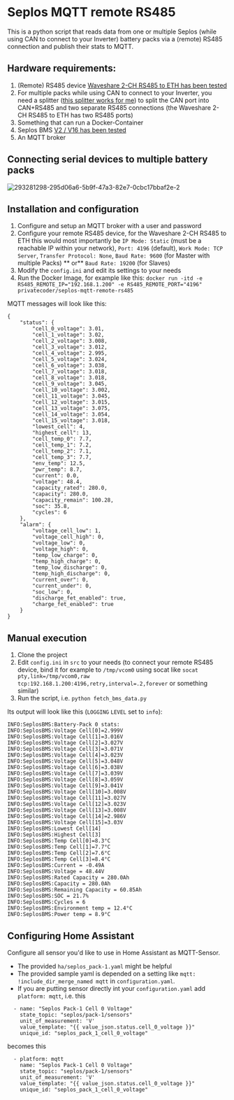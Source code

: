 # Seplos MQTT remote RS485
This is a python script that reads data from one or multiple Seplos (while using CAN to connect to your Inverter) battery packs via a (remote) RS485 connection and publish their stats to MQTT.

## Hardware requirements:

1. (Remote) RS485 device [Waveshare 2-CH RS485 to ETH has been tested](https://www.waveshare.com/2-ch-rs485-to-eth-b.htm)
2. For multiple packs while using CAN to connect to your Inverter, you need a splitter ([this splitter works for me](https://www.amazon.de/gp/product/B00D3KIQXC)) to split the CAN port into CAN+RS485 and two separate RS485 connections (the Waveshare 2-CH RS485 to ETH has two RS485 ports)
3. Something that can run a Docker-Container
4. Seplos BMS [V2 / V16 has been tested](https://www.seplos.com/bms-2.0.html)
5. An MQTT broker

## Connecting serial devices to multiple battery packs

![293281298-295d06a6-5b9f-47a3-82e7-0cbc17bbaf2e-2](https://github.com/Privatecoder/seplos-mqtt-remote-rs485/assets/45964815/bbf51f50-a898-4c64-b8b5-93811509b02e)

## Installation and configuration

1. Configure and setup an MQTT broker with a user and password
2. Configure your remote RS485 device, for the Waveshare 2-CH RS485 to ETH this would most importantly be `IP Mode: Static` (must be a reachable IP within your network), `Port: 4196` (default), `Work Mode: TCP Server`, `Transfer Protocol: None`, `Baud Rate: 9600` (for Master with multiple Packs) ** or** `Baud Rate: 19200` (for Slaves)
3. Modify the `config.ini` and edit its settings to your needs
4. Run the Docker Image, for example like this: `docker run -itd -e RS485_REMOTE_IP="192.168.1.200" -e RS485_REMOTE_PORT="4196" privatecoder/seplos-mqtt-remote-rs485`

MQTT messages will look like this:
```
{
    "status": {
        "cell_0_voltage": 3.01,
        "cell_1_voltage": 3.02,
        "cell_2_voltage": 3.008,
        "cell_3_voltage": 3.012,
        "cell_4_voltage": 2.995,
        "cell_5_voltage": 3.024,
        "cell_6_voltage": 3.038,
        "cell_7_voltage": 3.018,
        "cell_8_voltage": 3.018,
        "cell_9_voltage": 3.045,
        "cell_10_voltage": 3.002,
        "cell_11_voltage": 3.045,
        "cell_12_voltage": 3.015,
        "cell_13_voltage": 3.075,
        "cell_14_voltage": 3.054,
        "cell_15_voltage": 3.018,
        "lowest_cell": 4,
        "highest_cell": 13,
        "cell_temp_0": 7.7,
        "cell_temp_1": 7.2,
        "cell_temp_2": 7.1,
        "cell_temp_3": 7.7,
        "env_temp": 12.5,
        "pwr_temp": 8.7,
        "current": 0.0,
        "voltage": 48.4,
        "capacity_rated": 280.0,
        "capacity": 280.0,
        "capacity_remain": 100.28,
        "soc": 35.8,
        "cycles": 6
    },
    "alarm": {
        "voltage_cell_low": 1,
        "voltage_cell_high": 0,
        "voltage_low": 0,
        "voltage_high": 0,
        "temp_low_charge": 0,
        "temp_high_charge": 0,
        "temp_low_discharge": 0,
        "temp_high_discharge": 0,
        "current_over": 0,
        "current_under": 0,
        "soc_low": 0,
        "discharge_fet_enabled": true,
        "charge_fet_enabled": true
    }
}
```

## Manual execution

1. Clone the project
2. Edit `config.ini` in `src` to your needs (to connect your remote RS485 device, bind it for example to `/tmp/vcom0` using socat like `socat pty,link=/tmp/vcom0,raw tcp:192.168.1.200:4196,retry,interval=.2,forever` or something similar)
3. Run the script, i.e. `python fetch_bms_data.py`

Its output will look like this (`LOGGING` `LEVEL` set to `info`):
```
INFO:SeplosBMS:Battery-Pack 0 stats:
INFO:SeplosBMS:Voltage Cell[0]=2.999V
INFO:SeplosBMS:Voltage Cell[1]=3.016V
INFO:SeplosBMS:Voltage Cell[2]=3.027V
INFO:SeplosBMS:Voltage Cell[3]=3.071V
INFO:SeplosBMS:Voltage Cell[4]=3.023V
INFO:SeplosBMS:Voltage Cell[5]=3.048V
INFO:SeplosBMS:Voltage Cell[6]=3.038V
INFO:SeplosBMS:Voltage Cell[7]=3.039V
INFO:SeplosBMS:Voltage Cell[8]=3.059V
INFO:SeplosBMS:Voltage Cell[9]=3.041V
INFO:SeplosBMS:Voltage Cell[10]=3.008V
INFO:SeplosBMS:Voltage Cell[11]=3.027V
INFO:SeplosBMS:Voltage Cell[12]=3.023V
INFO:SeplosBMS:Voltage Cell[13]=3.008V
INFO:SeplosBMS:Voltage Cell[14]=2.986V
INFO:SeplosBMS:Voltage Cell[15]=3.03V
INFO:SeplosBMS:Lowest Cell[14]
INFO:SeplosBMS:Highest Cell[3]
INFO:SeplosBMS:Temp Cell[0]=8.3°C
INFO:SeplosBMS:Temp Cell[1]=7.7°C
INFO:SeplosBMS:Temp Cell[2]=7.6°C
INFO:SeplosBMS:Temp Cell[3]=8.4°C
INFO:SeplosBMS:Current = -0.49A
INFO:SeplosBMS:Voltage = 48.44V
INFO:SeplosBMS:Rated Capacity = 280.0Ah
INFO:SeplosBMS:Capacity = 280.0Ah
INFO:SeplosBMS:Remaining Capacity = 60.85Ah
INFO:SeplosBMS:SOC = 21.7%
INFO:SeplosBMS:Cycles = 6
INFO:SeplosBMS:Environment temp = 12.4°C
INFO:SeplosBMS:Power temp = 8.9°C
```

## Configuring Home Assistant

Configure all sensor you'd like to use in Home Assistant as MQTT-Sensor.

- The provided `ha/seplos_pack-1.yaml` might be helpful
- The provided sample yaml is depended on a setting like `mqtt: !include_dir_merge_named mqtt` in `configuration.yaml`.
- If you are putting sensor directly int your `configuration.yaml` add `platform: mqtt`, i.e. this

```
  - name: "Seplos Pack-1 Cell 0 Voltage"
    state_topic: "seplos/pack-1/sensors"
    unit_of_measurement: 'V'
    value_template: "{{ value_json.status.cell_0_voltage }}"
    unique_id: "seplos_pack_1_cell_0_voltage"
```

becomes this

```
  - platform: mqtt
    name: "Seplos Pack-1 Cell 0 Voltage"
    state_topic: "seplos/pack-1/sensors"
    unit_of_measurement: 'V'
    value_template: "{{ value_json.status.cell_0_voltage }}"
    unique_id: "seplos_pack_1_cell_0_voltage"
```
